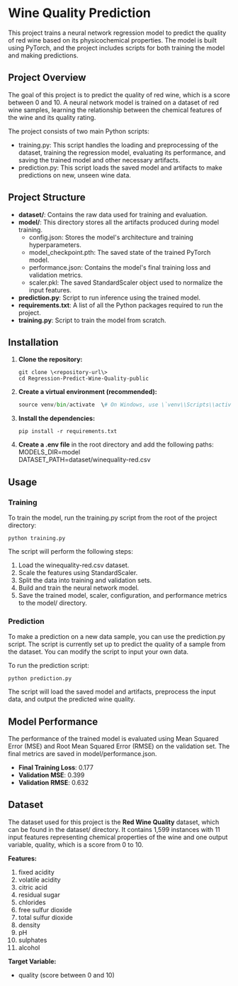 # **Wine Quality Prediction**

This project trains a neural network regression model to predict the quality of red wine based on its physicochemical properties. The model is built using PyTorch, and the project includes scripts for both training the model and making predictions.

## **Project Overview**

The goal of this project is to predict the quality of red wine, which is a score between 0 and 10\. A neural network model is trained on a dataset of red wine samples, learning the relationship between the chemical features of the wine and its quality rating.

The project consists of two main Python scripts:

* training.py: This script handles the loading and preprocessing of the dataset, training the regression model, evaluating its performance, and saving the trained model and other necessary artifacts.  
* prediction.py: This script loads the saved model and artifacts to make predictions on new, unseen wine data.

## **Project Structure**

* **dataset/**: Contains the raw data used for training and evaluation.  
* **model/**: This directory stores all the artifacts produced during model training.  
  * config.json: Stores the model's architecture and training hyperparameters.  
  * model\_checkpoint.pth: The saved state of the trained PyTorch model.  
  * performance.json: Contains the model's final training loss and validation metrics.  
  * scaler.pkl: The saved StandardScaler object used to normalize the input features.  
* **prediction.py**: Script to run inference using the trained model.  
* **requirements.txt**: A list of all the Python packages required to run the project.  
* **training.py**: Script to train the model from scratch.

## **Installation**

1. **Clone the repository:**
   ``` 
   git clone \<repository-url\>  
   cd Regression-Predict-Wine-Quality-public
2. **Create a virtual environment (recommended):**  
   ```python \-m venv venv  
   source venv/bin/activate  \# On Windows, use \`venv\\Scripts\\activate\`

3. **Install the dependencies:**  
   ```
   pip install -r requirements.txt
   ```

4. **Create a .env file** in the root directory and add the following paths:  
   MODELS\_DIR=model  
   DATASET\_PATH=dataset/winequality-red.csv

## **Usage**

### **Training**

To train the model, run the training.py script from the root of the project directory:

```
python training.py
```

The script will perform the following steps:

1. Load the winequality-red.csv dataset.  
2. Scale the features using StandardScaler.  
3. Split the data into training and validation sets.  
4. Build and train the neural network model.  
5. Save the trained model, scaler, configuration, and performance metrics to the model/ directory.

### **Prediction**

To make a prediction on a new data sample, you can use the prediction.py script. The script is currently set up to predict the quality of a sample from the dataset. You can modify the script to input your own data.

To run the prediction script:

```
python prediction.py
```

The script will load the saved model and artifacts, preprocess the input data, and output the predicted wine quality.

## **Model Performance**

The performance of the trained model is evaluated using Mean Squared Error (MSE) and Root Mean Squared Error (RMSE) on the validation set. The final metrics are saved in model/performance.json.

* **Final Training Loss**: 0.177  
* **Validation MSE**: 0.399  
* **Validation RMSE**: 0.632

## **Dataset**

The dataset used for this project is the **Red Wine Quality** dataset, which can be found in the dataset/ directory. It contains 1,599 instances with 11 input features representing chemical properties of the wine and one output variable, quality, which is a score from 0 to 10\.

**Features:**

1. fixed acidity  
2. volatile acidity  
3. citric acid  
4. residual sugar  
5. chlorides  
6. free sulfur dioxide  
7. total sulfur dioxide  
8. density  
9. pH  
10. sulphates  
11. alcohol

**Target Variable:**

* quality (score between 0 and 10)